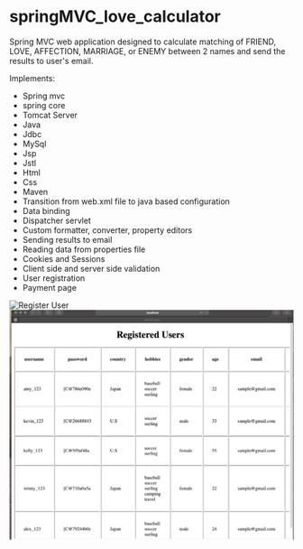 # springMVC_love_calculator
Spring MVC web application designed to calculate matching  of FRIEND, LOVE, AFFECTION, MARRIAGE, or ENEMY between 2 names and send the results to user's email. 

Implements:
- Spring mvc
- spring core
- Tomcat Server
- Java
- Jdbc
- MySql
- Jsp
- Jstl
- Html
- Css
- Maven
- Transition from web.xml file to java based configuration
- Data binding
- Dispatcher servlet
- Custom formatter, converter, property editors
- Sending results to email
- Reading data from properties file
- Cookies and Sessions
- Client side and server side validation
- User registration
- Payment page



![Register User](https://github.com/alexYamaoka/springMVC_love_calculator/blob/master/gifs/register.gif)
![Register User](https://github.com/alexYamaoka/springMVC_love_calculator/blob/master/gifs/view-all.gif)
